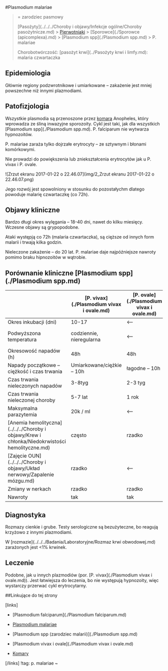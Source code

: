 #Plasmodium malariae

> = zarodziec pasmowy
>
> [Pasożyty](../../../Choroby i objawy/Infekcje ogólne/Choroby pasożytnicze.md) > [Pierwotniaki](./Pierwotniaki.md) > [Sporowce](./Sporowce (apicomplexa).md) > [Plasmodium spp](./Plasmodium spp.md) > P. malariae
>
> Chorobotwórczość: [pasożyt krwi](../Pasożyty krwi i limfy.md): malaria czwartaczka



## Epidemiologia

Głównie regiony podzwrotnikowe i umiarkowane – zakażenie jest mniej powszechne niż innymi plazmodiami.



## Patofizjologia

Wszystkie plasmodia są przenoszone przez [komara](../../Stawonogi/Komary.md) Anopheles, który wprowadza ze śliną inwazyjne sporozoity. Cykl jest taki, jak dla wszystkich [Plasmodium spp](./Plasmodium spp.md). P. falciparum nie wytwarza hypnozoitów.

P. malariae zaraża tylko dojrzałe erytrocyty – ze sztywnym i błonami komórkowymi.

Nie prowadzi do powiększenia lub zniekształcenia erytrocytów jak u P. vivax i P. ovale.

![Zrzut ekranu 2017-01-22 o 22.46.07](img/2_Zrzut ekranu 2017-01-22 o 22.46.07.png)

Jego rozwój jest spowolniony w stosunku do pozostałychm dlatego powoduje malarię czwartaczkę (co 72h).



## Objawy kliniczne

Bardzo długi okres wylęgania – 18-40 dni, nawet do kilku miesięcy. Wczesne objawy są grypopodobne.

Ataki występją co 72h (malaria czwartaczka), są cięższe od innych form malarii i trwają kilka godzin.

Nieleczone zakażenie – do 20 lat. P. malariae daje najpóźniejsze nawroty pomimo braku hipnozoitów w wątrobie.



## Porównanie kliniczne [Plasmodium spp](./Plasmodium spp.md)

|                                          | [P. vivax](./Plasmodium vivax i ovale.md) | [P. ovale](./Plasmodium vivax i ovale.md) | [P. malariae](./Plasmodium malariae.md) | [P. falciparum](./Plasmodium falciparum.md) |
| ---------------------------------------- | ---------------------------------------- | ---------------------------------------- | --------------------------------------- | ---------------------------------------- |
| Okres inkubacji (dni)                    | 10-17                                    | <--                                      | 18-40                                   | 8-11                                     |
| Podwyższona temperatura                  | codziennie, nieregularna                 | <--                                      | Regularnie co 72h (czwartaczka)         | Codziennie, ciągła, ustępująca           |
| Okresowość napadów (h)                   | 48h                                      | 48h                                      | 72h                                     | 36-48h                                   |
| Napady początkowe – ciężkość i czas trwania | Umiarkowane/ciężkie – 10h                | łagodne – 10h                            | Umiarkowane/ciężkie – 11h               | Ciężkie – 16-32h                         |
| Czas trwania nieleczonych napadów        | 3-8tyg                                   | 2-3 tyg                                  | 3-24tyg                                 | 2-3tyg                                   |
| Czas trwania nieleczonej choroby         | 5-7 lat                                  | 1 rok                                    | 20 lat                                  | 6-7 miesięcy                             |
| Maksymalna parazytemia                   | 20k / ml                                 | <--                                      | <--                                     | 500k / ml                                |
| [Anemia hemolityczna](../../../Choroby i objawy/Krew i chłonka/Niedokrwistości hemolityczne.md)                    | często                                   | rzadko                                   | często                                  | bardzo często                            |
| [Zajęcie OUN](../../../Choroby i objawy/Układ nerwowy/Zapalenie mózgu.md)           | rzadko                                   | <--                                      | <--                                     | często                                   |
| Zmiany w nerkach                         | rzadko                                   | rzadko                                   | bardzo często                           | rzadko                                   |
| Nawroty                                  | tak                                      | tak                                      | -                                       | -                                        |



## Diagnostyka

Rozmazy cienkie i grube. Testy serologiczne są bezużyteczne, bo reagują krzyżowo z innymi plazmodiami.

W [rozmazie](../../../Badania/Laboratoryjne/Rozmaz krwi obwodowej.md) zarażonych jest <1% krwinek.



## Leczenie

Podobne, jak u innych plazmodiów (por. [P. vivax](./Plasmodium vivax i ovale.md)). Jest łatwiejsza do leczenia, bo nie występują hypnozoity, więc wystarczy przerwać cykl erytrocytarny.



##Linkujące do tej strony

[links]

- [Plasmodium falciparum](./Plasmodium falciparum.md)

- [Plasmodium malariae]()

- [Plasmodium spp (zarodziec malarii)](./Plasmodium spp.md)

- [Plasmodium vivax i ovale](./Plasmodium vivax i ovale.md)

- [Komary](../../Stawonogi/Komary.md)


[/links]
!tag: p. malariae
~

